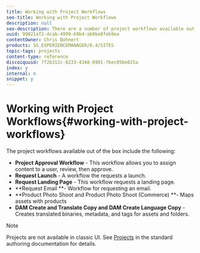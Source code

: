```yaml
---
title: Working with Project Workflows
seo-title: Working with Project Workflows
description: null
seo-description: There are a number of project workflows available out of the box.
uuid: 99021af2-dcab-4999-b9b4-ab9be8feb9ea
contentOwner: Chris Bohnert
products: SG_EXPERIENCEMANAGER/6.4/SITES
topic-tags: projects
content-type: reference
discoiquuid: 7f2b312c-8233-4340-8901-76ec056e815a
index: y
internal: n
snippet: y
---
```


# Working with Project Workflows{#working-with-project-workflows}

The project workflows available out of the box include the following:

* **Project Approval Workflow** - This workflow allows you to assign content to a user, review, then approve.
* **Request Launch** - A workflow the requests a launch.
* **Request Landing Page** - This workflow requests a landing page.
* **Request Email **- Workflow for requesting an email.
* **Product Photo Shoot and Product Photo Shoot (Commerce) **- Maps assets with products
* **DAM Create and Translate Copy and DAM Create Language Copy** - Creates translated binaries, metadata, and tags for assets and folders.

>[!NOTE]
>
>Projects are not available in classic UI. See [Projects](../../../sites/authoring/using/projects.md) in the standard authoring documentation for details.

